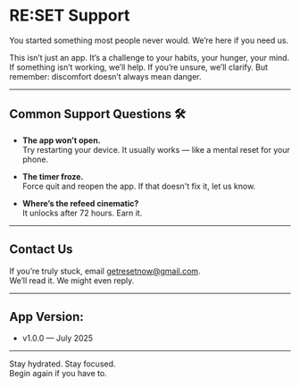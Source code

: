 # RE:SET Support

You started something most people never would. We’re here if you need us.

This isn’t just an app. It’s a challenge to your habits, your hunger, your mind. If something isn’t working, we’ll help. If you’re unsure, we’ll clarify. But remember: discomfort doesn’t always mean danger.

---

## Common Support Questions 🛠

- **The app won’t open.**  
  Try restarting your device. It usually works — like a mental reset for your phone.

- **The timer froze.**  
  Force quit and reopen the app. If that doesn't fix it, let us know.

- **Where’s the refeed cinematic?**  
  It unlocks after 72 hours. Earn it.

---

## Contact Us

If you’re truly stuck, email [getresetnow@gmail.com](mailto:getresetnow@gmail.com).  
We’ll read it. We might even reply.

---

## App Version:

- v1.0.0 — July 2025

---

Stay hydrated. Stay focused.  
Begin again if you have to.
